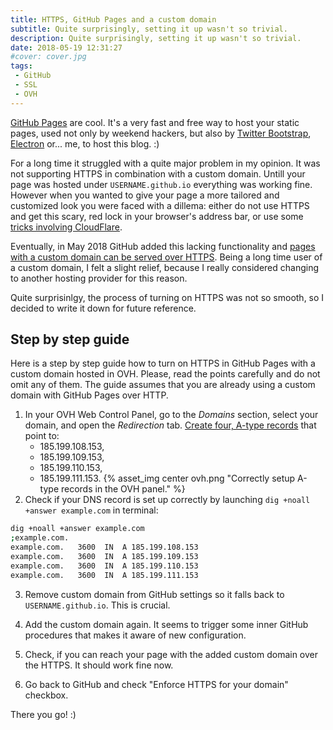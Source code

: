 ```yaml
---
title: HTTPS, GitHub Pages and a custom domain
subtitle: Quite surprisingly, setting it up wasn't so trivial.
description: Quite surprisingly, setting it up wasn't so trivial.
date: 2018-05-19 12:31:27
#cover: cover.jpg
tags:
 - GitHub
 - SSL
 - OVH
---
```


[GitHub Pages](https://pages.github.com/) are cool. It's a very fast and free way to host your static pages, used not only by weekend hackers, but also by [Twitter Bootstrap](http://getbootstrap.com/), [Electron](https://electronjs.org/) or... me, to host this blog. :)

For a long time it struggled with a quite major problem in my opinion. It was not supporting HTTPS in combination with a custom domain. Untill your page was hosted under `USERNAME.github.io` everything was working fine. However when you wanted to give your page a more tailored and customized look you were faced with a dillema: either do not use HTTPS and get this scary, red lock in your browser's address bar, or use some [tricks involving CloudFlare](https://medium.freecodecamp.org/an-illustrated-guide-for-setting-up-your-website-using-github-cloudflare-5a7a11ca9465).

Eventually, in May 2018 GitHub added this lacking functionality and [pages with a custom domain can be served over HTTPS](https://blog.github.com/2018-05-01-github-pages-custom-domains-https/). Being a long time user of a custom domain, I felt a slight relief, because I really considered changing to another hosting provider for this reason. 

Quite surprisinlgy, the process of turning on HTTPS was not so smooth, so I decided to write it down for future reference.

## Step by step guide

Here is a step by step guide how to turn on HTTPS in GitHub Pages with a custom domain hosted in OVH. Please, read the points carefully and do not omit any of them. The guide assumes that you are already using a custom domain with GitHub Pages over HTTP.

1. In your OVH Web Control Panel, go to the _Domains_ section, select your domain, and open the _Redirection_ tab. [Create four, A-type records](https://help.github.com/articles/setting-up-an-apex-domain/#configuring-a-records-with-your-dns-provider) that point to:
   - 185.199.108.153,
   - 185.199.109.153,
   - 185.199.110.153,
   - 185.199.111.153.
{% asset_img center ovh.png "Correctly setup A-type records in the OVH panel." %}
2. Check if your DNS record is set up correctly by launching `dig +noall +answer example.com` in terminal:
```sh
dig +noall +answer example.com
;example.com.
example.com.   3600  IN  A 185.199.108.153
example.com.   3600  IN  A 185.199.109.153
example.com.   3600  IN  A 185.199.110.153
example.com.   3600  IN  A 185.199.111.153
```
3. Remove custom domain from GitHub settings so it falls back to `USERNAME.github.io`. This is crucial.

4. Add the custom domain again. It seems to trigger some inner GitHub procedures that makes it aware of new configuration.

5. Check, if you can reach your page with the added custom domain over the HTTPS. It should work fine now.

6. Go back to GitHub and check "Enforce HTTPS for your domain" checkbox.

There you go! :)